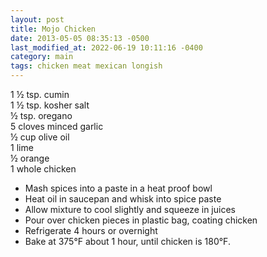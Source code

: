 ```yaml
---
layout: post
title: Mojo Chicken
date: 2013-05-05 08:35:13 -0500
last_modified_at: 2022-06-19 10:11:16 -0400
category: main
tags: chicken meat mexican longish
---
```

1 ½ tsp. cumin  
1 ½ tsp. kosher salt  
½ tsp. oregano  
5 cloves minced garlic  
½ cup olive oil  
1 lime  
½ orange  
1 whole chicken  

 * Mash spices into a paste in a heat proof bowl
 * Heat oil in saucepan and whisk into spice paste
 * Allow mixture to cool slightly and squeeze in juices
 * Pour over chicken pieces in plastic bag, coating chicken
 * Refrigerate 4 hours or overnight
 * Bake at 375°F about 1 hour, until chicken is 180°F.

